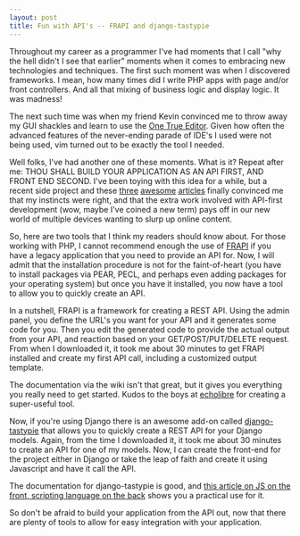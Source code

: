 ```yaml
--- 
layout: post
title: Fun with API's -- FRAPI and django-tastypie
---
```

<p>Throughout my career as a programmer I've had moments that I call "why the hell didn't I see that earlier" moments when it comes to embracing new technologies and techniques.  The first such moment was when I discovered frameworks.  I mean, how many times did I write PHP apps with page and/or front controllers.  And all that mixing of business logic and display logic.  It was madness!
</p>
<p>
The next such time was when my friend Kevin convinced me to throw away my GUI shackles and learn to use the <a href="http://www.vim.org">One True Editor</a>.  Given how often the advanced features of the never-ending parade of IDE's I used were not being used, vim turned out to be exactly the tool I needed.
</p>
<p>
Well folks, I've had another one of these moments.  What is it?  Repeat after me:  THOU SHALL BUILD YOUR APPLICATION AS AN API FIRST, AND FRONT END SECOND.  I've been toying with this idea for a while, but a recent side project and these <a href="http://phpadvent.org/2010/first-class-apis-by-helgi-%C3%9Eormar-%C3%9Eorbj%C3%B6rnsson">three</a> <a href="http://phpadvent.org/2010/the-thing-with-the-two-heads-by-ed-finkler">awesome</a> <a href="http://phpadvent.org/2010/building-mobile-apps-with-php-by-jonathan-stark">articles</a> finally convinced me that my instincts were right, and that the extra work involved with API-first development (wow, maybe I've coined a new term) pays off in our new world of multiple devices wanting to slurp up online content.</p>
<p>
So, here are two tools that I think my readers should know about.  For those working with PHP, I cannot recommend enough the use of <a href="http://getfrapi.com">FRAPI</a> if you have a legacy application that you need to provide an API for.  Now, I will admit that the installation procedure is not for the faint-of-heart (you have to install packages via PEAR, PECL, and perhaps even adding packages for your operating system) but once you have it installed, you now have a tool to allow you to quickly create an API.  
</p>
<p>
In a nutshell, FRAPI is a framework for creating a REST API.  Using the admin panel, you define the URL's you want for your API and it generates some code for you.  Then you edit the generated code to provide the actual output from your API, and reaction based on your GET/POST/PUT/DELETE request.   From when I downloaded it, it took me about 30 minutes to get FRAPI installed and create my first API call, including a customized output template.
</p>
<p>The documentation via the wiki isn't that great, but it gives you everything you really need to get started.  Kudos to the boys at <a href="http://twitter.com/echolibre">echolibre</a> for creating a super-useful tool.</p>
<p>
Now, if you're using Django there is an awesome add-on called <a href="https://github.com/toastdriven/django-tastypie">django-tastypie</a> that allows you to quickly create a REST API for your Django models.  Again, from the time I downloaded it, it took me about 30 minutes to create an API for one of my models.  Now, I can create the front-end for the project either in Django or take the leap of faith and create it using Javascript and have it call the API.
</p>
<p>The documentation for django-tastypie is good, and <a href="http://joshbohde.com/2010/11/25/backbonejs-and-django/">this article on JS on the front, scripting language on the back</a> shows you a practical use for it.
</p>
<p>
So don't be afraid to build your application from the API out, now that there are plenty of tools to allow for easy integration with your application.
</p>
